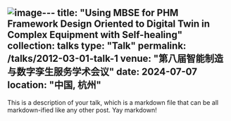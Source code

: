 ![image](https://github.com/user-attachments/assets/7b32beac-0ac7-41f9-85a0-2e222709b44b)---
title: "Using MBSE for PHM Framework Design Oriented to Digital Twin in Complex Equipment with Self-healing"
collection: talks
type: "Talk"
permalink: /talks/2012-03-01-talk-1
venue: "第八届智能制造与数字孪生服务学术会议"
date: 2024-07-07
location: "中国, 杭州"
---

This is a description of your talk, which is a markdown file that can be all markdown-ified like any other post. Yay markdown!





